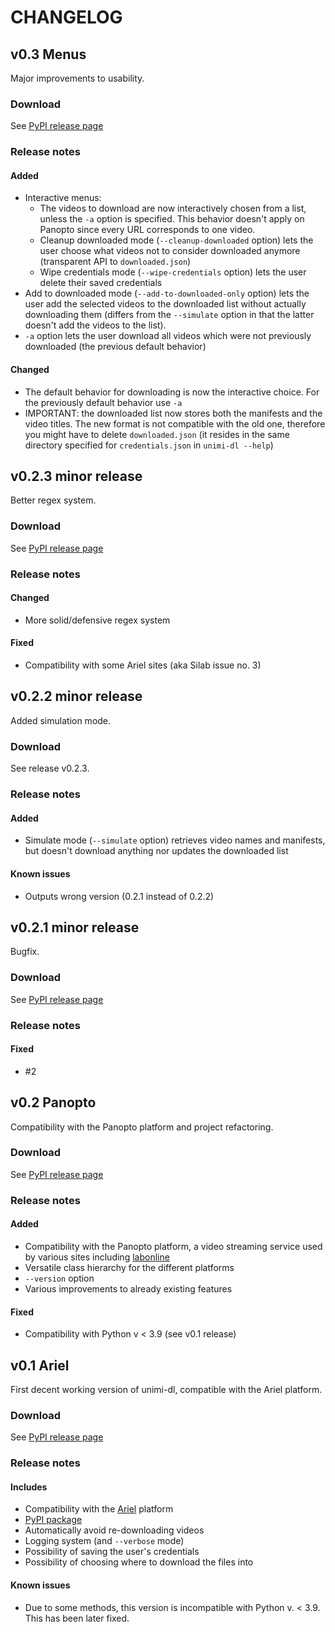 # CHANGELOG




## v0.3 Menus
Major improvements to usability.


### Download
See [PyPI release page](https://pypi.org/project/unimi-dl/0.3.0)


### Release notes

#### Added
- Interactive menus:
	- The videos to download are now interactively chosen from a list, unless the `-a` option is specified. This behavior doesn't apply on Panopto since every URL corresponds to one video.
	- Cleanup downloaded mode (`--cleanup-downloaded` option) lets the user choose what videos not to consider downloaded anymore (transparent API to `downloaded.json`)
	- Wipe credentials mode (`--wipe-credentials` option) lets the user delete their saved credentials
- Add to downloaded mode (`--add-to-downloaded-only` option) lets the user add the selected videos to the downloaded list without actually downloading them (differs from the `--simulate` option in that the latter doesn't add the videos to the list).
- `-a` option lets the user download all videos which were not previously downloaded (the previous default behavior)

#### Changed
- The default behavior for downloading is now the interactive choice. For the previously default behavior use `-a`
- IMPORTANT: the downloaded list now stores both the manifests and the video titles. The new format is not compatible with the old one, therefore you might have to delete `downloaded.json` (it resides in the same directory specified for `credentials.json` in `unimi-dl --help`)




## v0.2.3 minor release
Better regex system.


### Download
See [PyPI release page](https://pypi.org/project/unimi-dl/0.2.3)


### Release notes

#### Changed
- More solid/defensive regex system

#### Fixed
- Compatibility with some Ariel sites (aka Silab issue no. 3)




## v0.2.2 minor release
Added simulation mode.


### Download
See release v0.2.3.


### Release notes

#### Added
- Simulate mode (`--simulate` option) retrieves video names and manifests, but doesn't download anything nor updates the downloaded list

#### Known issues
- Outputs wrong version (0.2.1 instead of 0.2.2)




## v0.2.1 minor release
Bugfix.


### Download
See [PyPI release page](https://pypi.org/project/unimi-dl/0.2.1)


### Release notes

#### Fixed
- #2




## v0.2 Panopto
Compatibility with the Panopto platform and project refactoring.


### Download
See [PyPI release page](https://pypi.org/project/unimi-dl/0.2.0)

 
### Release notes

#### Added
- Compatibility with the Panopto platform, a video streaming service used by various sites including [labonline](https://labonline.ctu.unimi.it)
- Versatile class hierarchy for the different platforms
- `--version` option
- Various improvements to already existing features

#### Fixed
- Compatibility with Python v < 3.9 (see v0.1 release)




## v0.1 Ariel
First decent working version of unimi-dl, compatible with the Ariel platform.


### Download
See [PyPI release page](https://pypi.org/project/unimi-dl/0.1.0)
 

### Release notes

#### Includes
- Compatibility with the [Ariel](https://ariel.unimi.it) platform
- [PyPI package](https://pypi.org/project/unimi-dl)
- Automatically avoid re-downloading videos
- Logging system (and `--verbose` mode)
- Possibility of saving the user's credentials
- Possibility of choosing where to download the files into

#### Known issues
- Due to some methods, this version is incompatible with Python v. < 3.9. This has been later fixed.
